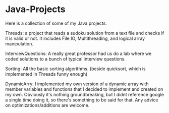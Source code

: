 # Java-Projects

Here is a collection of some of my Java projects.

Threads: a project that reads a sudoku solution from a text file and checks if it is valid or not. It includes File IO, Multithreading, and logical array manipulation.

InterviewQuestions: A really great professor had us do a lab where we coded solutions to a bunch of typical interview questions. 

Sorting: All the basic sorting algorithms. (beside quicksort, which is implemented in Threads funny enough)

DynamicArry: I implemented my own version of a dynamic array with member variables and functions that I decided to implement and created on my own. Obviously it's nothing groundbreaking, but I didnt reference google a single time doing it, so there's something to be said for that. Any advice on optimizations/additions are welcome.

